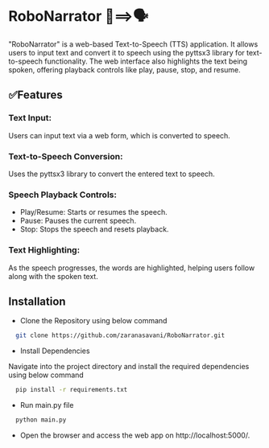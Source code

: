 
# RoboNarrator 🤖==>🗣️

"RoboNarrator" is a web-based Text-to-Speech (TTS) application. It allows users to input text and convert it to speech using the pyttsx3 library for text-to-speech functionality. The web interface also highlights the text being spoken, offering playback controls like play, pause, stop, and resume.


## ✅Features

### Text Input: 
Users can input text via a web form, which is converted to speech.
### Text-to-Speech Conversion: 
Uses the pyttsx3 library to convert the entered text to speech.
### Speech Playback Controls:
- Play/Resume: Starts or resumes the speech.
- Pause: Pauses the current speech.
- Stop: Stops the speech and resets playback.
### Text Highlighting:
As the speech progresses, the words are highlighted, helping users follow along with the spoken text.



## Installation

- Clone the Repository using below command

```bash
  git clone https://github.com/zaranasavani/RoboNarrator.git
```
  
- Install Dependencies

Navigate into the project directory and install the required dependencies using below command

```bash
  pip install -r requirements.txt
```

- Run main.py file
```bash
  python main.py
```
- Open the browser and access the web app on http://localhost:5000/.
